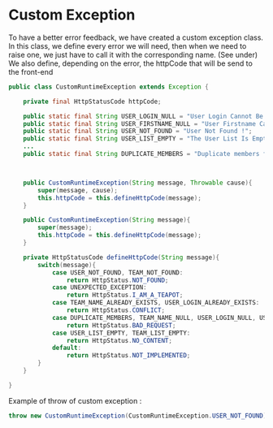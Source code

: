 # Custom Exception
To have a better error feedback, we have created a custom exception class.<br>
In this class, we define every error we will need, then when we need to raise one, we just have to call it with the corresponding name. (See under)
We also define, depending on the error, the httpCode that will be send to the front-end

```java
public class CustomRuntimeException extends Exception {

    private final HttpStatusCode httpCode;

    public static final String USER_LOGIN_NULL = "User Login Cannot Be Null !";
    public static final String USER_FIRSTNAME_NULL = "User Firstname Cannot Be Null !";
    public static final String USER_NOT_FOUND = "User Not Found !";
    public static final String USER_LIST_EMPTY = "The User List Is Empty !";
    ...
    public static final String DUPLICATE_MEMBERS = "Duplicate members found in the team !";



    public CustomRuntimeException(String message, Throwable cause){
        super(message, cause);
        this.httpCode = this.defineHttpCode(message);
    }

    public CustomRuntimeException(String message){
        super(message);
        this.httpCode = this.defineHttpCode(message);
    }

    private HttpStatusCode defineHttpCode(String message){
        switch(message){
            case USER_NOT_FOUND, TEAM_NOT_FOUND:
                return HttpStatus.NOT_FOUND;
            case UNEXPECTED_EXCEPTION:
                return HttpStatus.I_AM_A_TEAPOT;
            case TEAM_NAME_ALREADY_EXISTS, USER_LOGIN_ALREADY_EXISTS:
                return HttpStatus.CONFLICT;
            case DUPLICATE_MEMBERS, TEAM_NAME_NULL, USER_LOGIN_NULL, USER_FIRSTNAME_NULL, USER_LASTNAME_NULL:
                return HttpStatus.BAD_REQUEST;
            case USER_LIST_EMPTY, TEAM_LIST_EMPTY:
                return HttpStatus.NO_CONTENT;
            default:
                return HttpStatus.NOT_IMPLEMENTED;
        }
    }

}
```

Example of throw of custom exception :

```java
throw new CustomRuntimeException(CustomRuntimeException.USER_NOT_FOUND);
```